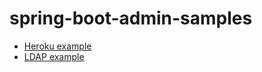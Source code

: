 # spring-boot-admin-samples
- [Heroku example](spring-boot-admin-heroku)
- [LDAP example](spring-boot-admin-ldap)
